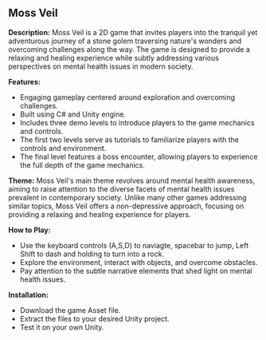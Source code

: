 ## Moss Veil

**Description:**
Moss Veil is a 2D game that invites players into the tranquil yet adventurous journey of a stone golem traversing nature's wonders and overcoming challenges along the way. The game is designed to provide a relaxing and healing experience while subtly addressing various perspectives on mental health issues in modern society.

**Features:**
- Engaging gameplay centered around exploration and overcoming challenges.
- Built using C# and Unity engine.
- Includes three demo levels to introduce players to the game mechanics and controls.
- The first two levels serve as tutorials to familiarize players with the controls and environment.
- The final level features a boss encounter, allowing players to experience the full depth of the game mechanics.

**Theme:**
Moss Veil's main theme revolves around mental health awareness, aiming to raise attention to the diverse facets of mental health issues prevalent in contemporary society. Unlike many other games addressing similar topics, Moss Veil offers a non-depressive approach, focusing on providing a relaxing and healing experience for players.

**How to Play:**
- Use the keyboard controls (A,S,D) to naviagte, spacebar to jump, Left Shift to dash and holding to turn into a rock.
- Explore the environment, interact with objects, and overcome obstacles.
- Pay attention to the subtle narrative elements that shed light on mental health issues.

**Installation:**
- Download the game Asset file.
- Extract the files to your desired Unity project.
- Test it on your own Unity.


